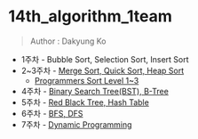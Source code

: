 # 14th_algorithm_1team

> Author : Dakyung Ko

- 1주차 - Bubble Sort, Selection Sort, Insert Sort
- 2~3주차 - [Merge Sort, Quick Sort, Heap Sort](./yapp14th-study/src/w2)
    - [Programmers Sort Level 1~3](./yapp14th-study/src/w1/solution)
- 4주차 - [Binary Search Tree(BST), B-Tree](./yapp14th-study/src/w4)
- 5주차 - [Red Black Tree, Hash Table](./yapp14th-study/src/w5)
- 6주차 - [BFS, DFS](./yapp14th-study/src/w6)
- 7주차 - [Dynamic Programming](./yapp14th-study/src/w7)